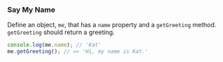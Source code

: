 ### Say My Name

Define an object, `me`, that has a `name` property and a `getGreeting` method.
`getGreeting` should return a greeting.

```javascript
console.log(me.name); // 'Kat'
me.getGreeting(); // => 'Hi, my name is Kat.'
```
